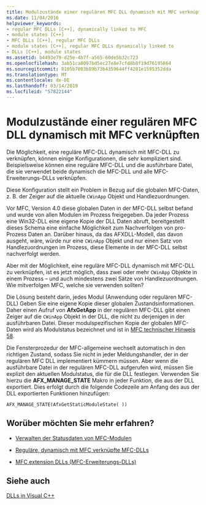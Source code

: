 ```yaml
---
title: Modulzustände einer regulären MFC DLL dynamisch mit MFC verknüpften
ms.date: 11/04/2016
helpviewer_keywords:
- regular MFC DLLs [C++], dynamically linked to MFC
- module states [C++]
- MFC DLLs [C++], regular MFC DLLs
- module states [C++], regular MFC DLLs dynamically linked to
- DLLs [C++], module states
ms.assetid: b4493e79-d25e-4b7f-a565-60de5b32c723
ms.openlocfilehash: 3ab51ca8097bd5ec27e8e7cfd8b8f19d76195664
ms.sourcegitcommit: 8105b7003b89b73b4359644ff4281e1595352dda
ms.translationtype: MT
ms.contentlocale: de-DE
ms.lasthandoff: 03/14/2019
ms.locfileid: "57822144"
---
```

# <a name="module-states-of-a-regular-mfc-dll-dynamically-linked-to-mfc"></a>Modulzustände einer regulären MFC DLL dynamisch mit MFC verknüpften

Die Möglichkeit, eine reguläre MFC-DLL dynamisch mit MFC-DLL zu verknüpfen, können einige Konfigurationen, die sehr kompliziert sind. Beispielsweise können eine reguläre MFC-DLL und die ausführbare Datei, die sie verwendet beide dynamisch die MFC-DLL und alle MFC-Erweiterungs-DLLs verknüpfen.

Diese Konfiguration stellt ein Problem in Bezug auf die globalen MFC-Daten, z. B. der Zeiger auf die aktuelle `CWinApp` Objekt und Handlezuordnungen.

Vor MFC, Version 4.0 diese globalen Daten in der MFC-DLL selbst befand und wurde von allen Modulen im Prozess freigegeben. Da jeder Prozess eine Win32-DLL eine eigene Kopie der DLL Daten abruft, bereitgestellt dieses Schema eine einfache Möglichkeit zum Nachverfolgen von pro-Prozess Daten an. Darüber hinaus, da das AFXDLL-Modell, das davon ausgeht, wäre, würde nur eine `CWinApp` Objekt und nur einen Satz von Handlezuordnungen im Prozess, diese Elemente in der MFC-DLL selbst nachverfolgt werden.

Aber mit der Möglichkeit, eine reguläre MFC-DLL dynamisch mit MFC-DLL zu verknüpfen, ist es jetzt möglich, dass zwei oder mehr `CWinApp` Objekte in einem Prozess – und auch mindestens zwei Sätze von Handlezuordnungen. Wie mitverfolgen MFC, welche sie verwenden sollten?

Die Lösung besteht darin, jedes Modul (Anwendung oder regulären MFC-DLL) Geben Sie eine eigene Kopie dieser globalen Zustandsinformationen. Daher einen Aufruf von **AfxGetApp** in der regulären MFC-DLL gibt einen Zeiger auf die `CWinApp` Objekt in der DLL, die nicht zu derjenigen in der ausführbaren Datei. Dieser modulspezifischen Kopie der globalen MFC-Daten wird als Modulstatus bezeichnet und ist in [MFC technischer Hinweis 58](../mfc/tn058-mfc-module-state-implementation.md).

Die Fensterprozedur der MFC-allgemeine wechselt automatisch in den richtigen Zustand, sodass Sie nicht in jeder Meldungshandler, der in der regulären MFC DLL implementiert kümmern müssen. Aber wenn die ausführbare Datei in der regulären MFC-DLL aufgerufen wird, müssen Sie explizit den aktuellen Modulstatus, die für die DLL festlegen. Verwenden Sie hierzu die **AFX_MANAGE_STATE** Makro in jeder Funktion, die aus der DLL exportiert. Dies erfolgt durch die folgende Codezeile am Anfang des aus der DLL exportierten Funktionen hinzufügen:

```
AFX_MANAGE_STATE(AfxGetStaticModuleState( ))
```

## <a name="what-do-you-want-to-know-more-about"></a>Worüber möchten Sie mehr erfahren?

- [Verwalten der Statusdaten von MFC-Modulen](../mfc/managing-the-state-data-of-mfc-modules.md)

- [Reguläre, dynamisch mit MFC verknüpfte MFC-DLLs](regular-dlls-dynamically-linked-to-mfc.md)

- [MFC extension DLLs (MFC-Erweiterungs-DLLs)](extension-dlls-overview.md)

## <a name="see-also"></a>Siehe auch

[DLLs in Visual C++](dlls-in-visual-cpp.md)

